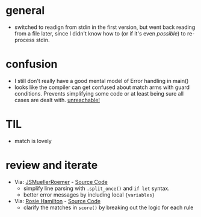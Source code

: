 # general
* switched to readign from stdin in the first version, but went back reading from a file later, since I didn't know how to (or if it's even *possible*) to re-process stdin. 

# confusion
* I still don't really have a good mental model of Error handling in main()
* looks like the compiler can get confused about match arms with guard conditions. Prevents simplifying some code or at least being sure all cases are dealt with. [unreachable!](https://doc.rust-lang.org/std/macro.unreachable.html)

# TIL
* match is lovely


# review and iterate
* Via: [JSMuellerRoemer](@JSMuellerRoemer@c.im) - [Source Code](https://github.com/l0calh05t/advent-of-code-2022/blob/trunk/src/solutions/day_02.rs) 
    * simplify line parsing with `.split_once()` and `if let` syntax. 
    * better error messages by including local `{variables}`
* Via: [Rosie Hamilton](@rosalita@mastodonapp.uk) - [Source Code](https://github.com/Rosalita/advent-of-code-2022/blob/main/rust/src/bin/2-1.rs) 
    * clarify the matches in `score()` by breaking out the logic for each rule

